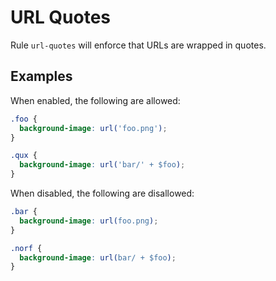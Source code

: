 # URL Quotes

Rule `url-quotes` will enforce that URLs are wrapped in quotes.

## Examples

When enabled, the following are allowed:

```scss
.foo {
  background-image: url('foo.png');
}

.qux {
  background-image: url('bar/' + $foo);
}

```

When disabled, the following are disallowed:

```scss
.bar {
  background-image: url(foo.png);
}

.norf {
  background-image: url(bar/ + $foo);
}

```
